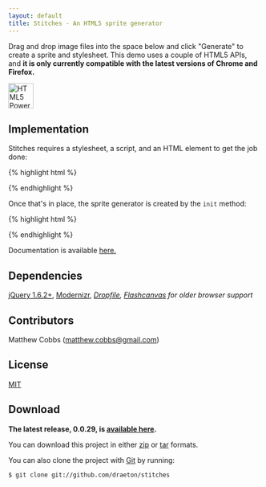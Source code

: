```yaml
---
layout: default
title: Stitches - An HTML5 sprite generator
---
```


<link rel="stylesheet" href="css/stitches-0.0.29-min.css">

<section id="main" role="main">

Drag and drop image files into the space below and click "Generate" to create a 
sprite and stylesheet. This demo uses a couple of HTML5 APIs, and **it is only 
currently compatible with the latest versions of Chrome and Firefox.**

<a href="http://www.w3.org/html/logo/"><img src="http://www.w3.org/html/logo/badge/html5-badge-h-css3-graphics-semantics-storage.png" height="50" alt="HTML5 Powered with CSS3 / Styling, Graphics, 3D &amp; Effects, Semantics, and Offline &amp; Storage" title="HTML5 Powered with CSS3 / Styling, Graphics, 3D &amp; Effects, Semantics, and Offline &amp; Storage"></a>

<div id="stitches"></div>
    
## Implementation

Stitches requires a stylesheet, a script, and an HTML element to get the job done:

{% highlight html %}
<link rel="stylesheet" href="css/stitches-0.0.29-min.css">

<script src="js/jquery-1.6.2.min.js"></script>
<script src="js/modernizr-2.0.6.min.js"></script>

<script src="js/stitches-0.0.29-min.js"></script>
{% endhighlight %}

Once that's in place, the sprite generator is created by the `init` method:

{% highlight html %}
<div id="stitches"></div>

<script>
jQuery(document).ready(function ($) {

    var $stitches = $("#stitches");
    Stitches.init($stitches, {jsdir: "js"});

});
</script>
{% endhighlight %}

Documentation is available [here.](docs/main.html)
    
## Dependencies

[jQuery 1.6.2+](http://jquery.com/), [Modernizr](http://www.modernizr.com/), 
*[Dropfile](https://github.com/MrSwitch/dropfile), [Flashcanvas](http://flashcanvas.net/) 
for older browser support*

## Contributors

Matthew Cobbs (matthew.cobbs@gmail.com)

## License

[MIT](https://raw.github.com/draeton/stitches/master/LICENSE)

## Download

**The latest release, 0.0.29, is [available here](dist/stitches-0.0.29.zip).**

You can download this project in either [zip](https://github.com/draeton/stitches/zipball/master) 
or [tar](https://github.com/draeton/stitches/tarball/master) formats.

You can also clone the project with [Git](http://git-scm.com) by running:

    $ git clone git://github.com/draeton/stitches

</section>

<script src="js/stitches-0.0.29-min.js"></script>
<script>
jQuery(document).ready(function ($) {
    
    var $stitches = $("#stitches");
    Stitches.init($stitches, {jsdir: "js"});
    
});
</script>
